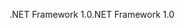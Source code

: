 <span data-ttu-id="f6f48-101">.NET Framework 1.0</span><span class="sxs-lookup"><span data-stu-id="f6f48-101">.NET Framework 1.0</span></span>